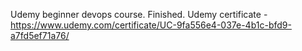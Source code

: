 Udemy beginner devops course.
Finished.
Udemy certificate - https://www.udemy.com/certificate/UC-9fa556e4-037e-4b1c-bfd9-a7fd5ef71a76/
